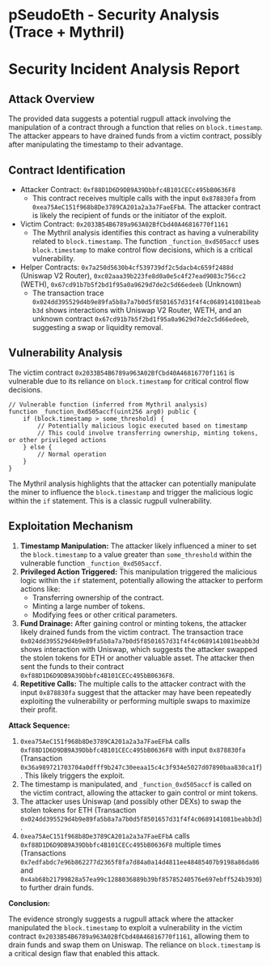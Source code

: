 # pSeudoEth - Security Analysis (Trace + Mythril)

# Security Incident Analysis Report

## Attack Overview
The provided data suggests a potential rugpull attack involving the manipulation of a contract through a function that relies on `block.timestamp`. The attacker appears to have drained funds from a victim contract, possibly after manipulating the timestamp to their advantage.

## Contract Identification
- Attacker Contract: `0xf88D1D6D9DB9A39Dbbfc4B101CECc495bB0636F8`
    - This contract receives multiple calls with the input `0x878830fa` from `0xea75AeC151f968b8De3789CA201a2a3a7FaeEFbA`. The attacker contract is likely the recipient of funds or the initiator of the exploit.
- Victim Contract: `0x2033B54B6789a963A02BfCbd40A46816770f1161`
    - The Mythril analysis identifies this contract as having a vulnerability related to `block.timestamp`. The function `_function_0xd505accf` uses `block.timestamp` to make control flow decisions, which is a critical vulnerability.
- Helper Contracts: `0x7a250d5630b4cf539739df2c5dacb4c659f2488d` (Uniswap V2 Router), `0xc02aaa39b223fe8d0a0e5c4f27ead9083c756cc2` (WETH), `0x67cd91b7b5f2bd1f95a0a9629d7de2c5d66edeeb` (Unknown)
    - The transaction trace `0x024dd395529d4b9e89fa5b8a7a7b0d5f8501657d31f4f4c0689141081beabb3d` shows interactions with Uniswap V2 Router, WETH, and an unknown contract `0x67cd91b7b5f2bd1f95a0a9629d7de2c5d66edeeb`, suggesting a swap or liquidity removal.

## Vulnerability Analysis
The victim contract `0x2033B54B6789a963A02BfCbd40A46816770f1161` is vulnerable due to its reliance on `block.timestamp` for critical control flow decisions.

```solidity
// Vulnerable function (inferred from Mythril analysis)
function _function_0xd505accf(uint256 arg0) public {
    if (block.timestamp > some_threshold) {
        // Potentially malicious logic executed based on timestamp
        // This could involve transferring ownership, minting tokens, or other privileged actions
    } else {
        // Normal operation
    }
}
```

The Mythril analysis highlights that the attacker can potentially manipulate the miner to influence the `block.timestamp` and trigger the malicious logic within the `if` statement. This is a classic rugpull vulnerability.

## Exploitation Mechanism
1. **Timestamp Manipulation:** The attacker likely influenced a miner to set the `block.timestamp` to a value greater than `some_threshold` within the vulnerable function `_function_0xd505accf`.
2. **Privileged Action Triggered:** This manipulation triggered the malicious logic within the `if` statement, potentially allowing the attacker to perform actions like:
    - Transferring ownership of the contract.
    - Minting a large number of tokens.
    - Modifying fees or other critical parameters.
3. **Fund Drainage:** After gaining control or minting tokens, the attacker likely drained funds from the victim contract. The transaction trace `0x024dd395529d4b9e89fa5b8a7a7b0d5f8501657d31f4f4c0689141081beabb3d` shows interaction with Uniswap, which suggests the attacker swapped the stolen tokens for ETH or another valuable asset. The attacker then sent the funds to their contract `0xf88D1D6D9DB9A39Dbbfc4B101CECc495bB0636F8`.
4. **Repetitive Calls:** The multiple calls to the attacker contract with the input `0x878830fa` suggest that the attacker may have been repeatedly exploiting the vulnerability or performing multiple swaps to maximize their profit.

**Attack Sequence:**

1.  `0xea75AeC151f968b8De3789CA201a2a3a7FaeEFbA` calls `0xf88D1D6D9DB9A39Dbbfc4B101CECc495bB0636F8` with input `0x878830fa` (Transaction `0x36a989721703704a0dfff9b247c30eeaa15c4c3f934e5027d07890baa830ca1f`). This likely triggers the exploit.
2.  The timestamp is manipulated, and `_function_0xd505accf` is called on the victim contract, allowing the attacker to gain control or mint tokens.
3.  The attacker uses Uniswap (and possibly other DEXs) to swap the stolen tokens for ETH (Transaction `0x024dd395529d4b9e89fa5b8a7a7b0d5f8501657d31f4f4c0689141081beabb3d`).
4.  `0xea75AeC151f968b8De3789CA201a2a3a7FaeEFbA` calls `0xf88D1D6D9DB9A39Dbbfc4B101CECc495bB0636F8` multiple times (Transactions `0x7edfabdc7e96b862277d2365f8fa7d84a0a14d4811ee48485407b9198a86da86` and `0x4ab68b21799828a57ea99c1288036889b39bf85785240576e697ebff524b3930`) to further drain funds.

**Conclusion:**

The evidence strongly suggests a rugpull attack where the attacker manipulated the `block.timestamp` to exploit a vulnerability in the victim contract `0x2033B54B6789a963A02BfCbd40A46816770f1161`, allowing them to drain funds and swap them on Uniswap. The reliance on `block.timestamp` is a critical design flaw that enabled this attack.
